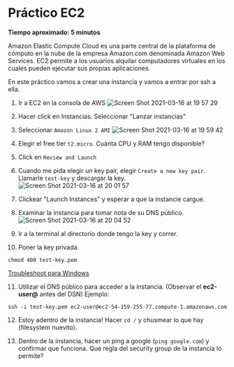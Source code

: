 # Práctico EC2

**Tiempo aproximado: 5 minutos**

Amazon Elastic Compute Cloud es una parte central de la plataforma de cómputo en la nube de la empresa Amazon.com denominada Amazon Web Services. EC2 permite a los usuarios alquilar computadores virtuales en los cuales pueden ejecutar sus propias aplicaciones.

En este práctico vamos a crear una instancia y vamos a entrar por ssh a ella.

1. Ir a EC2 en la consola de AWS
![Screen Shot 2021-03-16 at 19 57 29](https://user-images.githubusercontent.com/17788257/111391794-16290180-8694-11eb-8b98-c2818949b0e3.png)

2. Hacer click en Instancias. Seleccionar "Lanzar instancias"
3. Seleccionar `Amazon Linux 2 AMI`
![Screen Shot 2021-03-16 at 19 59 42](https://user-images.githubusercontent.com/17788257/111391880-3b1d7480-8694-11eb-833d-11c8f923bff8.png)


4. Elegir el free tier `t2.micro`. Cuánta CPU y RAM tengo disponible?
5. Click en `Review and Launch`
6. Cuando me pida elegir un key pair, elegir `Create a new key pair`. Llamarle `test-key` y descargar la key.
![Screen Shot 2021-03-16 at 20 01 57](https://user-images.githubusercontent.com/17788257/111391821-217c2d00-8694-11eb-95e2-60745e25b3af.png)

7. Clickear "Launch Instances" y esperar a que la instancie cargue.
8. Examinar la instancia para tomar nota de su DNS público.
![Screen Shot 2021-03-16 at 20 04 52](https://user-images.githubusercontent.com/17788257/111391839-280aa480-8694-11eb-8d30-53463dbb60dd.png)

9. Ir a la terminal al directorio donde tengo la key y correr.
10. Poner la key privada. 
```
chmod 400 test-key.pem
```

[Troubleshoot para Windows](https://gist.github.com/jaskiratr/cfacb332bfdff2f63f535db7efb6df93)

11. Utilizar el DNS público para acceder a la instancia. (Observar el **ec2-user@** antes del DSN) Ejemplo:
```
ssh -i test-key.pem ec2-user@ec2-54-159-255-77.compute-1.amazonaws.com
```

12. Estoy adentro de la instancia! Hacer `cd /` y chusmear lo que hay (filesystem nuevito).

13. Dentro de la instancia, hacer un ping a google (`ping google.com`) y confirmar que funciona. Qué regla del security group de la instancia lo permite?
